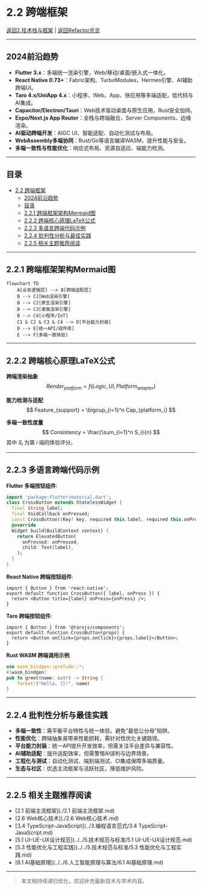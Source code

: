 # 2.2 跨端框架

[返回2.技术栈与框架](./README.md) | [返回Refactor总览](../README.md)

---

## 2024前沿趋势

- **Flutter 3.x**：多端统一渲染引擎，Web/移动/桌面/嵌入式一体化。
- **React Native 0.73+**：Fabric架构、TurboModules、Hermes引擎、AI辅助跨端UI。
- **Taro 4.x/UniApp 4.x**：小程序、Web、App、快应用等多端适配，低代码与AI集成。
- **Capacitor/Electron/Tauri**：Web技术驱动桌面与原生应用，Rust安全加持。
- **Expo/Next.js App Router**：全栈与跨端融合，Server Components、边缘渲染。
- **AI驱动跨端开发**：AIGC UI、智能适配、自动化测试与布局。
- **WebAssembly多端协同**：Rust/Go等语言编译WASM，提升性能与安全。
- **多端一致性与性能优化**：响应式布局、资源自适应、端能力检测。

---

## 目录

- [2.2 跨端框架](#22-跨端框架)
  - [2024前沿趋势](#2024前沿趋势)
  - [目录](#目录)
  - [2.2.1 跨端框架架构Mermaid图](#221-跨端框架架构mermaid图)
  - [2.2.2 跨端核心原理LaTeX公式](#222-跨端核心原理latex公式)
  - [2.2.3 多语言跨端代码示例](#223-多语言跨端代码示例)
  - [2.2.4 批判性分析与最佳实践](#224-批判性分析与最佳实践)
  - [2.2.5 相关主题推荐阅读](#225-相关主题推荐阅读)

---

## 2.2.1 跨端框架架构Mermaid图

```mermaid
flowchart TD
    A[业务逻辑层] --> B[跨端适配层]
    B --> C1[Web渲染引擎]
    B --> C2[原生渲染引擎]
    B --> C3[桌面渲染引擎]
    B --> C4[小程序/IoT]
    C1 & C2 & C3 & C4 --> D[平台能力封装]
    D --> E[统一API/组件库]
    E --> F[多端一致体验]
```

---

## 2.2.2 跨端核心原理LaTeX公式

**跨端渲染抽象**
$$
Render_{platform} = f(Logic, UI, Platform_{adapter})
$$

**能力检测与适配**
$$
Feature_{support} = \bigcup_{i=1}^n Cap_{platform_i}
$$

**多端一致性度量**
$$
Consistency = \frac{\sum_{i=1}^n S_i}{n}
$$
其中 $S_i$ 为第 $i$ 端的体验评分。

---

## 2.2.3 多语言跨端代码示例

**Flutter 多端按钮组件**:

```dart
import 'package:flutter/material.dart';
class CrossButton extends StatelessWidget {
  final String label;
  final VoidCallback onPressed;
  const CrossButton({Key? key, required this.label, required this.onPressed}) : super(key: key);
  @override
  Widget build(BuildContext context) {
    return ElevatedButton(
      onPressed: onPressed,
      child: Text(label),
    );
  }
}
```

**React Native 跨端按钮组件**:

```tsx
import { Button } from 'react-native';
export default function CrossButton({ label, onPress }) {
  return <Button title={label} onPress={onPress} />;
}
```

**Taro 跨端按钮组件**:

```tsx
import { Button } from '@tarojs/components';
export default function CrossButton(props) {
  return <Button onClick={props.onClick}>{props.label}</Button>;
}
```

**Rust WASM 跨端调用示例**:

```rust
use wasm_bindgen::prelude::*;
#[wasm_bindgen]
pub fn greet(name: &str) -> String {
    format!("Hello, {}!", name)
}
```

---

## 2.2.4 批判性分析与最佳实践

- **多端一致性**：需平衡平台特性与统一体验，避免"最低公分母"陷阱。
- **性能优化**：跨端抽象易带来性能损耗，需针对性优化关键路径。
- **平台能力封装**：统一API提升开发效率，但需关注平台差异与兼容性。
- **AI辅助适配**：提升适配效率，但需警惕AI误判与边界场景。
- **工程化与测试**：自动化测试、端到端测试、CI集成保障多端质量。
- **生态与社区**：优选主流框架与活跃社区，降低维护风险。

---

## 2.2.5 相关主题推荐阅读

- [2.1 前端主流框架](./2.1 前端主流框架.md)
- [2.6 Web核心技术](./2.6 Web核心技术.md)
- [3.4 TypeScript-JavaScript](../3.编程语言范式/3.4 TypeScript-JavaScript.md)
- [5.1 UI-UE-UX设计规范](../../5.技术规范与标准/5.1 UI-UE-UX设计规范.md)
- [5.3 性能优化与工程实践](../../5.技术规范与标准/5.3 性能优化与工程实践.md)
- [6.1 AI基础原理](../../6.人工智能原理与算法/6.1 AI基础原理.md)

---

> 本文档持续递归优化，欢迎补充最新技术与学术内容。
